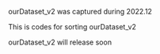 ourDataset_v2 was captured during 2022.12

This is codes for sorting ourDataset_v2

ourDataset_v2 will release soon